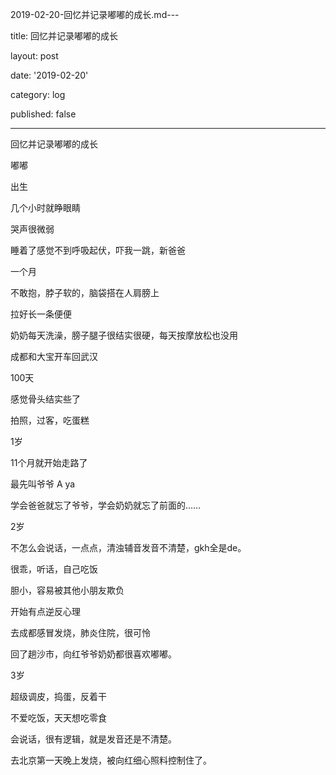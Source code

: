 2019-02-20-回忆并记录嘟嘟的成长.md---

title: 回忆并记录嘟嘟的成长

layout: post

date: '2019-02-20'

category: log

published: false

---

回忆并记录嘟嘟的成长

嘟嘟

出生

几个小时就睁眼睛

哭声很微弱

睡着了感觉不到呼吸起伏，吓我一跳，新爸爸

一个月

不敢抱，脖子软的，脑袋搭在人肩膀上

拉好长一条便便

奶奶每天洗澡，膀子腿子很结实很硬，每天按摩放松也没用

成都和大宝开车回武汉

100天

感觉骨头结实些了

拍照，过客，吃蛋糕

1岁

11个月就开始走路了

最先叫爷爷 A ya

学会爸爸就忘了爷爷，学会奶奶就忘了前面的……

2岁

不怎么会说话，一点点，清浊辅音发音不清楚，gkh全是de。

很乖，听话，自己吃饭

胆小，容易被其他小朋友欺负

开始有点逆反心理

去成都感冒发烧，肺炎住院，很可怜

回了趟沙市，向红爷爷奶奶都很喜欢嘟嘟。

3岁

超级调皮，捣蛋，反着干

不爱吃饭，天天想吃零食

会说话，很有逻辑，就是发音还是不清楚。

去北京第一天晚上发烧，被向红细心照料控制住了。
